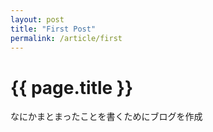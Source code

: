 ```yaml
---
layout: post
title: "First Post"
permalink: /article/first
---
```


# {{ page.title }}
なにかまとまったことを書くためにブログを作成
